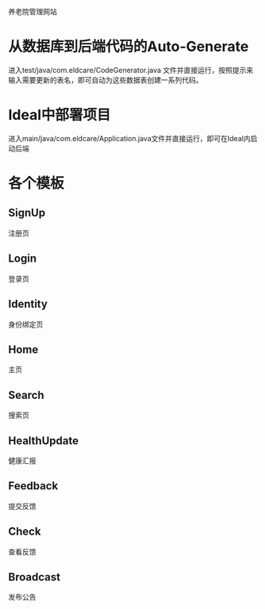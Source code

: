 养老院管理网站
# 从数据库到后端代码的Auto-Generate
进入test/java/com.eldcare/CodeGenerator.java 文件并直接运行，按照提示来输入需要更新的表名，即可自动为这些数据表创建一系列代码。
# Ideal中部署项目
进入main/java/com.eldcare/Application.java文件并直接运行，即可在Ideal内启动后端
# 各个模板
## SignUp
注册页
## Login
登录页
## Identity
身份绑定页
## Home
主页
## Search
搜索页
## HealthUpdate
健康汇报
## Feedback
提交反馈
## Check
查看反馈
## Broadcast
发布公告